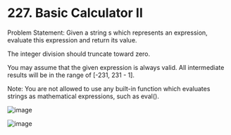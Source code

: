 # 227. Basic Calculator II

Problem Statement: Given a string s which represents an expression, evaluate this expression and return its value. 

The integer division should truncate toward zero.

You may assume that the given expression is always valid. All intermediate results will be in the range of [-231, 231 - 1].

Note: You are not allowed to use any built-in function which evaluates strings as mathematical expressions, such as eval().

![image](https://github.com/aryanv175/leetcode/assets/91381804/dfb99f7a-f01c-46b4-82cd-53cfd05d323e)

![image](https://github.com/aryanv175/leetcode/assets/91381804/eecd8a5c-2a68-4b7b-acea-5327fde15770)
